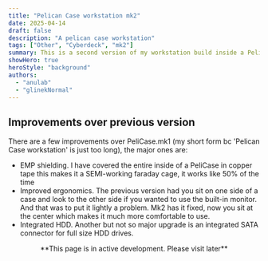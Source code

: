 ```yaml
---
title: "Pelican Case workstation mk2"
date: 2025-04-14
draft: false
description: "A pelican case workstation"
tags: ["Other", "Cyberdeck", "mk2"]
summary: This is a second version of my workstation build inside a Pelican Case.
showHero: true
heroStyle: "background"
authors:
  - "anulab"
  - "glinekNormal"
---
```

## Improvements over previous version
There are a few improvements over PeliCase.mk1 (my short form bc 'Pelican Case workstation' is just too long), the major ones are:
- EMP shielding. I have covered the entire inside of a PeliCase in copper tape this makes it a SEMI-working faraday cage, it works like 50% of the time
- Improved ergonomics. The previous version had you sit on one side of a case and look to the other side if you wanted to use the built-in monitor. And that was to put it lightly a problem. Mk2 has it fixed, now you sit at the center which makes it much more comfortable to use.
- Integrated HDD. Another but not so major upgrade is an integrated SATA connector for full size HDD drives.

<center>**This page is in active development. Please visit later**</center>